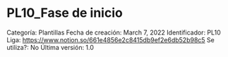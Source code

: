 # PL10_Fase de inicio

Categoría: Plantillas
Fecha de creación: March 7, 2022
Identificador: PL10
Liga: https://www.notion.so/661e4856e2c8415db9ef2e6db52b98c5
Se utiliza?: No
Última versión: 1.0